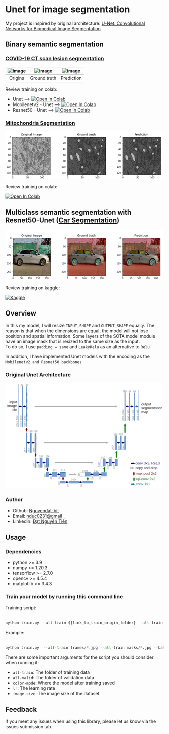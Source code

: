 # Unet for image segmentation 
My project is inspired by original architecture: [U-Net: Convolutional Networks for Biomedical Image Segmentation](https://arxiv.org/abs/1505.04597) <br>
## Binary semantic segmentation 
### <a href = 'https://www.kaggle.com/maedemaftouni/covid19-ct-scan-lesion-segmentation-dataset'>COVID-19 CT scan lesion segmentation</a>
|![image](img/origins.gif)|![image](img/groundtruth.gif)|![image](img/prediction.gif)|
|:---:|:---:|:---:|
| Origins | Ground truth | Prediction |

<p>Review training on colab:</p>

- Unet -->  [![Open In Colab](https://colab.research.google.com/assets/colab-badge.svg)](https://colab.research.google.com/drive/1hb_W3pPkB8Fs_n9c4Z6zyuL_yQkNHmOH?usp=sharing)
- Mobilenetv2 - Unet --> [![Open In Colab](https://colab.research.google.com/assets/colab-badge.svg)](https://colab.research.google.com/drive/12oJvjjdJIXN1YAySF1LhfFgJ3dG0uHHT?usp=sharing) 
- Resnet50 - Unet --> [![Open In Colab](https://colab.research.google.com/assets/colab-badge.svg)](https://colab.research.google.com/drive/1ROfmqetdu0Z4bRTRpH3dRJeH-FIFpcfT?usp=sharing)

### <a href = 'https://www.kaggle.com/dat0chin/electron-microscopy-dataset'>Mitochondria Segmentation</a>
<img src = 'img/mitochondria.png'>

Review training on colab: <br>

[![Open In Colab](https://colab.research.google.com/assets/colab-badge.svg)](https://colab.research.google.com/drive/1Dct1nq5qa-iwCNnp1z50zXquJBJOM9JV?usp=sharing)

## Multiclass semantic segmentation with Resnet50-Unet (<a href = 'https://www.kaggle.com/intelecai/car-segmentation'>Car Segmentation</a>)
<img src = 'img/Car_segmentation.png'>

Review training on kaggle: <br>

[![Kaggle](https://kaggle.com/static/images/open-in-kaggle.svg)](https://www.kaggle.com/dat0chin/car-segmentation-with-resnet50-unet)

## Overview
In this my model, I will resize `INPUT_SHAPE` and `OUTPUT_SHAPE` equally. The reason is that when the dimensions are equal, the model will not lose position and spatial information. Some layers of the SOTA model module have an image mask that is resized to the same size as the input.<br>
To do so, I use `padding = same` and `LeakyRelu` as an alternative to `Relu` <br>

In addition, I have implemented Unet models with the encoding as the `Mobilenetv2 and Resnet50 backbones`
### Original Unet Architecture
<p align = "center"> 
<img src = 'img/Unet.png' , alt = 'Unet',style="width:800px;height:600px">
</p>

### Author
<ul>
    <li>Github: <a href = "https://github.com/Nguyendat-bit">Nguyendat-bit</a> </li>
    <li>Email: <a href = "nduc0231@gmai.com">nduc0231@gmail</a></li>
    <li>Linkedin: <a href = "https://www.linkedin.com/in/nguyendat4801">Đạt Nguyễn Tiến</a></li>
</ul>

## Usage
### Dependencies
- python >= 3.9
- numpy >= 1.20.3
- tensorflow >= 2.7.0
- opencv >= 4.5.4
- matplotlib >= 3.4.3

### Train your model by running this command line

Training script:


```python

python train.py --all-train ${link_to_train_origin_folder} --all-train ${link_to_train_mask_folder} --epochs ${epochs}

```


Example:

```python

python train.py  --all-train frames/*.jpg --all-train masks/*.jpg --batch-size 4 --classes 2 --epochs 2 --color-mode gray --use-kmean True --image-size 64 

``` 

There are some important arguments for the script you should consider when running it:

- `all-train`: The folder of training data 
- `all-valid`: The folder of validation data
- `color-mode`: Where the model after training saved
- `lr`: The learning rate
- `image-size`: The image size of the dataset

## Feedback
If you meet any issues when using this library, please let us know via the issues submission tab.




